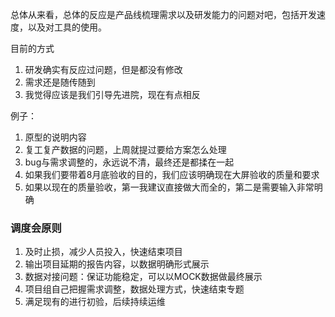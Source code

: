 总体从来看，总体的反应是产品线梳理需求以及研发能力的问题对吧，包括开发速度，以及对工具的使用。

目前的方式

1. 研发确实有反应过问题，但是都没有修改
2. 需求还是随传随到
3. 我觉得应该是我们引导先进院，现在有点相反

例子：

1. 原型的说明内容
2. 复工复产数据的问题，上周就提过要给方案怎么处理
3. bug与需求调整的，永远说不清，最终还是都揉在一起
4. 如果我们要带着8月底验收的目的，我们应该明确现在大屏验收的质量和要求
5. 如果以现在的质量验收，第一我建议直接做大而全的，第二是需要输入非常明确

### 调度会原则

1. 及时止损，减少人员投入，快速结束项目
2. 输出项目延期的报告内容，以数据明确形式展示
3. 数据对接问题：保证功能稳定，可以以MOCK数据做最终展示
4. 项目组自己把握需求调整，数据处理方式，快速结束专题
5. 满足现有的进行初验，后续持续运维

